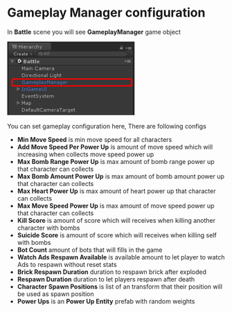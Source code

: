 # Gameplay Manager configuration

In **Battle** scene you will see **GameplayManager** game object

![](../images/0URWpe6BoibzIOO07.png)

You can set gameplay configuration here, There are following configs

*   **Min Move Speed** is min move speed for all characters
*   **Add Move Speed Per Power Up** is amount of move speed which will increasing when collects move speed power up
*   **Max Bomb Range Power Up** is max amount of bomb range power up that character can collects
*   **Max Bomb Amount Power Up** is max amount of bomb amount power up that character can collects
*   **Max Heart Power Up** is max amount of heart power up that character can collects
*   **Max Move Speed Power Up** is max amount of move speed power up that character can collects
*   **Kill Score** is amount of score which will receives when killing another character with bombs
*   **Suicide Score** is amount of score which will receives when killing self with bombs
*   **Bot Count** amount of bots that will fills in the game
*   **Watch Ads Respawn Available** is available amount to let player to watch Ads to respawn without reset stats
*   **Brick Respawn Duration** duration to respawn brick after exploded
*   **Respawn Duration** duration to let players respawn after death
*   **Character Spawn Positions** is list of an transform that their position will be used as spawn position
*   **Power Ups** is an **Power Up Entity** prefab with random weights